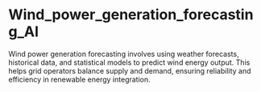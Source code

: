 # Wind_power_generation_forecasting_AI
Wind power generation forecasting involves using weather forecasts, historical data, and statistical models to predict wind energy output. This helps grid operators balance supply and demand, ensuring reliability and efficiency in renewable energy integration.
